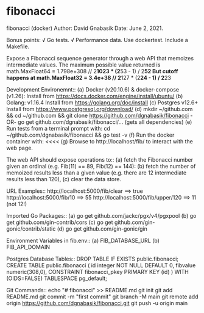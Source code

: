 # fibonacci
fibonacci (docker)
Author: David Gnabasik
Date:   June 2, 2021.

Bonus points:
    √ Go tests.
    √ Performance data.
    Use dockertest.
    Include a Makefile.

Expose a Fibonacci sequence generator through a web API that memoizes intermediate values.
The maximum possible value returned is math.MaxFloat64 = 1.798e+308 // 2**1023 * (2**53 - 1) / 2**52
But cutoff happens at math.MaxFloat32 = 3.4e+38  // 2**127 * (2**24 - 1) / 2**23

Development Environemnt::
 (a) Docker (v20.10.6) & docker-compose (v1.26):   Install from https://docs.docker.com/engine/install/ubuntu/
 (b) Golang: v1.16.4            Install from https://golang.org/doc/install 
 (c) Postgres v12.6+            Install from https://www.postgresql.org/download/
 (d) mkdir ~/github.com && cd ~/github.com && git clone https://github.com/dgnabasik/fibonacci  -OR- go get github.com/dgnabasik/fibonacci/...  (gets all dependencies)
 (e) Run tests from a terminal prompt with: cd ~/github.com/dgnabasik/fibonacci && go test -v 
 (f) Run the docker container with: <<<<
 (g) Browse to http://localhost/fib/ to interact with the web page.

The web API should expose operations to::
 (a) fetch the Fibonacci number given an ordinal (e.g. Fib(11) == 89, Fib(12) == 144): 
 (b) fetch the number of memoized results less than a given value (e.g. there are 12 intermediate results less than 120), 
 (c) clear the data store. 

URL Examples::
http://localhost:5000/fib/clear     ==> true
http://localhost:5000/fib/10        ==> 55
http://localhost:5000/fib/upper/120 ==> 11 (not 12!)

Imported Go Packages::
 (a) go get github.com/jackc/pgx/v4/pgxpool
 (b) go get github.com/gin-contrib/cors
 (c) go get github.com/gin-gonic/contrib/static
 (d) go get github.com/gin-gonic/gin

Environment Variables in fib.env:: 
 (a) FIB_DATABASE_URL
 (b) FIB_API_DOMAIN

Postgres Database Tables::
DROP TABLE IF EXISTS public.fibonacci;
CREATE TABLE public.fibonacci (
    id integer NOT NULL DEFAULT 0,
    fibvalue numeric(308,0),
   	CONSTRAINT fibonacci_pkey PRIMARY KEY (id)
)
WITH (OIDS=FALSE) TABLESPACE pg_default;

Git Commands::
echo "# fibonacci" >> README.md
git init
git add README.md
git commit -m "first commit"
git branch -M main
git remote add origin https://github.com/dgnabasik/fibonacci.git
git push -u origin main

